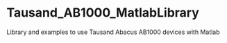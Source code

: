 # Tausand_AB1000_MatlabLibrary
Library and examples to use Tausand Abacus AB1000 devices with Matlab
